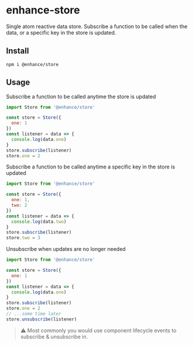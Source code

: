 # enhance-store
Single atom reactive data store.
Subscribe a function to be called when the data, or a specific key in the store is updated.

## Install
`npm i @enhance/store`

## Usage
Subscribe a function to be called anytime the store is updated
```javascript
import Store from '@enhance/store'

const store = Store({
  one: 1
})
const listener = data => {
  console.log(data.one)
}
store.subscribe(listener)
store.one = 2
```

Subscribe a function to be called anytime a specific key in the store is updated
```javascript
import Store from '@enhance/store'

const store = Store({
  one: 1,
  two: 2
})
const listener = data => {
  console.log(data.two)
}
store.subscribe(listener)
store.two = 3
```

Unsubscribe when updates are no longer needed
```javascript
import Store from '@enhance/store'

const store = Store({
  one: 1
})
const listener = data => {
  console.log(data.one)
}
store.subscribe(listener)
store.one = 2
// ...some time later
store.unsubscribe(listener)
```
> ⚠️ Most commonly you would use component lifecycle events to subscribe & unsubscribe in.